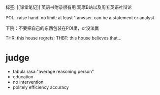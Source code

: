 标签: [[课堂笔记]]
英语书附录很有用
观摩B站以及周五英语社辩论

POI，raise hand. 
no limit: at least 1 anwser. can be a statement or analyst. 

下院：不要把自己的东西包装在POI里，or没法赢

THR: this house regrets; THBT: this house believes that...

# judge
+ tabula rasa:"average reasoning person"
+ education
+ no intervention
+ politely efficiency accuracy 